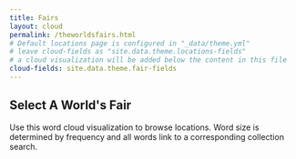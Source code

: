 ```yaml
---
title: Fairs
layout: cloud
permalink: /theworldsfairs.html
# Default locations page is configured in "_data/theme.yml"
# leave cloud-fields as "site.data.theme.locations-fields"
# a cloud visualization will be added below the content in this file
cloud-fields: site.data.theme.fair-fields
---
```


## Select A World's Fair 

Use this word cloud visualization to browse locations.
Word size is determined by frequency and all words link to a corresponding collection search.
